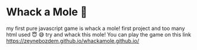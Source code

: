 # Whack a Mole 🐨
my first pure javascript game is whack a mole! first project and too many html used 😇  😅 try and whack this mole!
You can play the game on this link https://zeynebozdem.github.io/whackamole.github.io/
